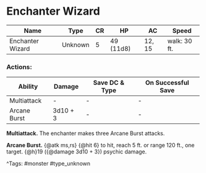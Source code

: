 # Enchanter Wizard

| Name | Type | CR | HP | AC | Speed |
|------|------|----|----|----|-------|
| Enchanter Wizard | Unknown | 5 | 49 (11d8) | 12, 15 | walk: 30 ft. |

### Actions:

| Ability | Damage | Save DC & Type | On Successful Save |
|---------|--------|----------------|--------------------|
| Multiattack | - | - | - |
| Arcane Burst | 3d10 + 3 | - | - |


**Multiattack.** The enchanter makes three Arcane Burst attacks.

**Arcane Burst.** {@atk ms,rs} {@hit 6} to hit, reach 5 ft. or range 120 ft., one target. {@h}19 ({@damage 3d10 + 3}) psychic damage.

^Tags: #monster #type_unknown